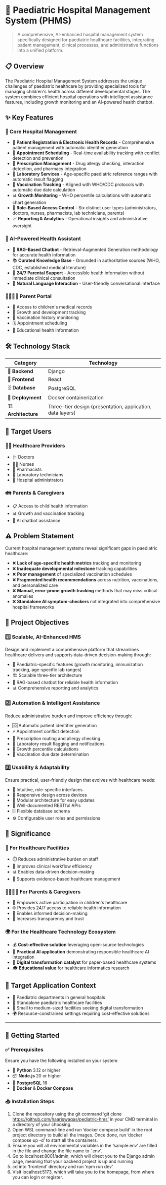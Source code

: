 # 🏥 Paediatric Hospital Management System (PHMS)

> A comprehensive, AI-enhanced hospital management system specifically designed for paediatric healthcare facilities, integrating patient management, clinical processes, and administrative functions into a unified platform.

## 📋 Overview

The Paediatric Hospital Management System addresses the unique challenges of paediatric healthcare by providing specialized tools for managing children's health across different developmental stages. The system combines efficient hospital operations with intelligent assistance features, including growth monitoring and an AI-powered health chatbot.

## ✨ Key Features

### 🏥 Core Hospital Management
- 👶 **Patient Registration & Electronic Health Records** - Comprehensive patient management with automatic identifier generation
- 📅 **Appointment Scheduling** - Real-time availability tracking with conflict detection and prevention
- 💊 **Prescription Management** - Drug allergy checking, interaction detection, and pharmacy integration
- 🔬 **Laboratory Services** - Age-specific paediatric reference ranges with automatic result flagging
- 💉 **Vaccination Tracking** - Aligned with WHO/CDC protocols with automatic due date calculation
- 📊 **Growth Monitoring** - WHO percentile calculations with automatic chart generation
- 🔐 **Role-Based Access Control** - Six distinct user types (administrators, doctors, nurses, pharmacists, lab technicians, parents)
- 📈 **Reporting & Analytics** - Operational insights and administrative oversight

### 🤖 AI-Powered Health Assistant
- 🧠 **RAG-Based Chatbot** - Retrieval-Augmented Generation methodology for accurate health information
- 📚 **Curated Knowledge Base** - Grounded in authoritative sources (WHO, CDC, established medical literature)
- 🌙 **24/7 Parental Support** - Accessible health information without immediate clinical consultation
- 💬 **Natural Language Interaction** - User-friendly conversational interface

### 👨‍👩‍👧‍👦 Parent Portal
- 📱 Access to children's medical records
- 📏 Growth and development tracking
- 💉 Vaccination history monitoring
- 🗓️ Appointment scheduling
- 📖 Educational health information

## 🛠️ Technology Stack

| Category | Technology |
|----------|-----------|
| 🔧 **Backend** | Django |
| 🎨 **Frontend** | React |
| 🗄️ **Database** | PostgreSQL |
| 🐳 **Deployment** | Docker containerization |
| 🏗️ **Architecture** | Three-tier design (presentation, application, data layers) |

## 👥 Target Users

### 👨‍⚕️ Healthcare Providers
- 🩺 Doctors
- 👩‍⚕️ Nurses
- 💊 Pharmacists
- 🔬 Laboratory technicians
- 👔 Hospital administrators

### 👪 Parents & Caregivers
- 📋 Access to child health information
- 📊 Growth and vaccination tracking
- 🤖 AI chatbot assistance

## ⚠️ Problem Statement

Current hospital management systems reveal significant gaps in paediatric healthcare:

- ❌ **Lack of age-specific health metrics** tracking and monitoring
- ❌ **Inadequate developmental milestone** tracking capabilities
- ❌ **Poor management** of specialized vaccination schedules
- ❌ **Fragmented health recommendations** across nutrition, vaccinations, and personalized care
- ❌ **Manual, error-prone growth tracking** methods that may miss critical anomalies
- ❌ **Standalone AI symptom-checkers** not integrated into comprehensive hospital frameworks

## 🎯 Project Objectives

### 1️⃣ Scalable, AI-Enhanced HMS
Design and implement a comprehensive platform that streamlines healthcare delivery and supports data-driven decision-making through:
- 👶 Paediatric-specific features (growth monitoring, immunization tracking, age-specific lab ranges)
- 🏗️ Scalable three-tier architecture
- 🤖 RAG-based chatbot for reliable health information
- 📊 Comprehensive reporting and analytics

### 2️⃣ Automation & Intelligent Assistance
Reduce administrative burden and improve efficiency through:
- 🆔 Automatic patient identifier generation
- ⚡ Appointment conflict detection
- 💊 Prescription routing and allergy checking
- 🔔 Laboratory result flagging and notifications
- 📏 Growth percentile calculations
- 💉 Vaccination due date determination

### 3️⃣ Usability & Adaptability
Ensure practical, user-friendly design that evolves with healthcare needs:
- 🎨 Intuitive, role-specific interfaces
- 📱 Responsive design across devices
- 🧩 Modular architecture for easy updates
- 📝 Well-documented RESTful APIs
- 🗄️ Flexible database schema
- ⚙️ Configurable user roles and permissions

## 🌟 Significance

### 🏥 For Healthcare Facilities
- ⏱️ Reduces administrative burden on staff
- 🚀 Improves clinical workflow efficiency
- 📊 Enables data-driven decision-making
- 🎯 Supports evidence-based healthcare management

### 👨‍👩‍👧‍👦 For Parents & Caregivers
- 💪 Empowers active participation in children's healthcare
- 🌐 Provides 24/7 access to reliable health information
- 🧠 Enables informed decision-making
- 🤝 Increases transparency and trust

### 🌍 For the Healthcare Technology Ecosystem
- 💰 **Cost-effective solution** leveraging open-source technologies
- 🤖 **Practical AI application** demonstrating responsible healthcare AI integration
- 🚀 **Digital transformation catalyst** for paper-based healthcare systems
- 🎓 **Educational value** for healthcare informatics research

## 🎯 Target Application Context

- 🏥 Paediatric departments in general hospitals
- 🏢 Standalone paediatric healthcare facilities
- 🏪 Small to medium-sized facilities seeking digital transformation
- 🌍 Resource-constrained settings requiring cost-effective solutions

---

## 🚀 Getting Started

### ✅ Prerequisites

Ensure you have the following installed on your system:

- 🐍 **Python** 3.12 or higher
- 📦 **Node.js** 20 or higher
- 🐘 **PostgreSQL** 16
- 🐳 **Docker** & **Docker Compose**

### 📥 Installation Steps

1. Clone the repository using the git command ‘git clone https://github.com/haariswaqas/pediatric-hms’ in your CMD terminal in a directory of your choosing.
2. Open WSL command-line and run ‘docker compose build’ in the root project directory to build all the images. Once done, run ‘docker compose up -d’ to start all the containers. 
3. Ensure you will all environmental variables in the ‘sample.env’ are filled in the file and change the file name to ‘.env’.
4. Go to localhost:8001/admin, which will direct you to the Django admin page, meaning that your backend project is up and running
5. cd into ‘frontend’ directory and run ‘npm run dev’. 
6. Visit localhost:5173, which will take you to the homepage, from where you can login or register.

